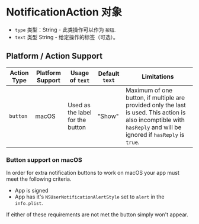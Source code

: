 # NotificationAction 对象

* `type` 类型：String - 此类操作可以作为 `按钮`.
* `text` 类型 String - 给定操作的标签（可选）。

## Platform / Action Support

| Action Type | Platform Support | Usage of `text`                  | Default `text` | Limitations                                                                                                                                                         |
| ----------- | ---------------- | -------------------------------- | -------------- | ------------------------------------------------------------------------------------------------------------------------------------------------------------------- |
| `button`    | macOS            | Used as the label for the button | "Show"         | Maximum of one button, if multiple are provided only the last is used. This action is also incomptible with `hasReply` and will be ignored if `hasReply` is `true`. |

### Button support on macOS

In order for extra notification buttons to work on macOS your app must meet the following criteria.

* App is signed
* App has it's `NSUserNotificationAlertStyle` set to `alert` in the `info.plist`.

If either of these requirements are not met the button simply won't appear.